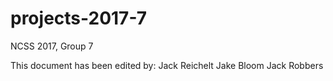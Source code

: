 # projects-2017-7
NCSS 2017, Group 7

This document has been edited by:
Jack Reichelt
Jake Bloom
Jack Robbers
